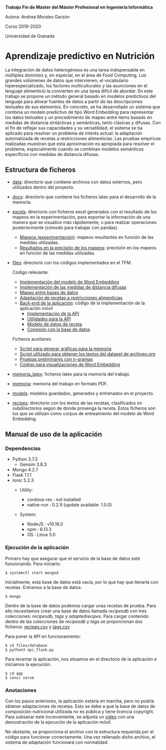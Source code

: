 **Trabajo Fin de Máster del Máster Profesional en Ingeniería Informática**

Autora: Andrea Morales Garzón

Curso 2019-2020

Universidad de Granada

# Aprendizaje predictivo en Nutrición

La integración de datos heterogéneos es una tarea indispensable en múltiples dominios y, en especial, en el área de Food Computing. Los grandes volúmenes de datos que intervienen, el vocabulario hiperespecializado, los factores multiculturales y las asunciones en el lenguaje alimenticio la convierten en una tarea difícil de abordar. En este trabajo se propone un método general basado en modelos predictivos del lenguaje para alinear fuentes de datos a partir de las descripciones textuales de sus elementos. En concreto, se ha desarrollado un sistema que combina un modelo predictivo de tipo *Word Embedding* para representar los datos textuales y un procedimiento de mapeo entre ítems basado en medidas de distancia sintácticas y semánticas, tanto clásicas y difusas. Con el fin de reflejar sus capacidades y su versatilidad, el sistema se ha aplicado para resolver un problema de interés actual: la adaptación automatizada de recetas a restricciones alimenticias. Las pruebas empíricas realizadas muestran que esta aproximación es apropiada para resolver el problema, especialmente cuando se combinan modelos semánticos específicos con medidas de distancia difusas.


## Estructura de ficheros

- [data](https://github.com/andreamorgar/TFM-MII/tree/master/data): directorio que contiene archivos con datos externos, pero utilizados dentro del proyecto.
- [docs](https://github.com/andreamorgar/TFM-MII/tree/master/docs): directorio que contiene los ficheros latex para el desarrollo de la memoria.
- [excels](https://github.com/andreamorgar/TFM-MII/tree/master/excels): directorio con ficheros excel generados con el resultado de los mapeos en la experimentación, para exportar la información de una manera que se visualice más rápidamente, o para realizar operaciones posteriormente (cómodo para trabajar con pandas).
    - [Mapeos (experimentación)](https://github.com/andreamorgar/TFM-MII/tree/master/excels/idiet-mapping): mapeos resultantes en función de las medidas utilizadas.
    - [Resultados en la precisión de los mapeos](https://github.com/andreamorgar/TFM-MII/tree/master/excels/idiet-mapping): precisión en los mapeos en función de las medidas utilizadas.
- [files](https://github.com/andreamorgar/TFM-MII/tree/master/files): directorio con los códigos implementados en el TFM.
    
    Código relevante:
    - [Implementación del modelo de Word Embedding](https://github.com/andreamorgar/TFM-MII/tree/master/files/word-embedding.py)
    - [Implementación de las medidas de distancia difusas](https://github.com/andreamorgar/TFM-MII/tree/master/files/fjaccard.py)
    - [Mapeo entre bases de datos](https://github.com/andreamorgar/TFM-MII/tree/master/files/usda-correspondences-and-accuracy.py)
    - [Adaptación de recetas a restricciones alimenticias](https://github.com/andreamorgar/TFM-MII/tree/master/files/adapt-ingredients.py)
    - [Back-end de la aplicación](https://github.com/andreamorgar/TFM-MII/tree/master/files/app): código de la implementación de la aplicación móvil
        - [Implementación de la API](https://github.com/andreamorgar/TFM-MII/tree/master/files/app/api_flask.py)
        - [Utilidades para la API](https://github.com/andreamorgar/TFM-MII/tree/master/files/app/utils.py)
        - [Modelo de datos de receta](https://github.com/andreamorgar/TFM-MII/tree/master/files/app/recipe_class.py)
        - [Conexión con la base de datos](https://github.com/andreamorgar/TFM-MII/tree/master/files/app/recipesdb.py)

    Ficheros auxiliares:
    - [Script para generar gráficas para la memoria](https://github.com/andreamorgar/TFM-MII/tree/master/files/grafica_mapeo_parametro.py)
    - [Script utilizado para obtener los textos del dataset de archives.org](https://github.com/andreamorgar/TFM-MII/tree/master/files/crear-ficheros-texto-plano.py)
    - [Pruebas preliminares con n-gramas](https://github.com/andreamorgar/TFM-MII/tree/master/files/n-gramas.py)
    - [Código para visualizaciones de Word Embedding](https://github.com/andreamorgar/TFM-MII/tree/master/files/vocabulary_model_info.py)
  
- [memoria_latex](https://github.com/andreamorgar/TFM_MII/tree/master/memoria_latex): ficheros latex para la memoria del trabajo.
- [memoria](https://github.com/andreamorgar/TFM_MII/blob/master/memoria.pdf): memoria del trabajo en formato PDF.
- [models](https://github.com/andreamorgar/TFM-MII/tree/master/models): modelos guardados, generados y entrenados en el proyecto.
- [recipes](https://github.com/andreamorgar/TFM-MII/tree/master/recipes): directorio con los textos de las recetas, clasificados en subdirectorios según de donde provenga la receta. Estos ficheros son los que se utilizan como corpus de entreamiento del modelo de Word Embedding.


## Manual de uso de la aplicación

### Dependencias
- Python 3.7.3
  - Gensim 3.8.3 
- Mongo 4.2.7
- Flask 1.1.1
- Ionic 5.2.3
  - Utility:
    - cordova-res : not installed
    - native-run  : 0.2.9 (update available: 1.0.0)



  - System:
    - NodeJS : v10.16.0
    - npm    : 6.13.3
    - OS     : Linux 5.0 

### Ejecución de la aplicación

Primero hay que asegurar que el servicio de la base de datos esté funcionando. Para iniciarlo:
~~~
$ systemctl start mongod
~~~

Inicialmente, esta base de datos está vacía, por lo que hay que llenarla con recetas. Entramos a la base de datos:
~~~
$ mongo
~~~

Dentro de la base de datos podemos cargar unas recetas de prueba. Para ello necesitamos crear una base de datos llamada *recipesdb* con tres colecciones: *recipesdb*, *tags* y *adaptedrecipes*. Para cargar contenido dentro de las colecciones de *recipesdb* y *tags* se proporcionan dos ficheros: [recipes.csv](https://github.com/andreamorgar/TFM-MII/tree/master/data/recipes.csv) y [tags.csv](https://github.com/andreamorgar/TFM-MII/tree/master/data/tags.csv)



Para poner la API en funcionamiento:
~~~
$ cd files/database
$ python3 api_flask.py
~~~

Para levantar la aplicación, nos situamos en el directorio de la aplicación e iniciamos la ejecución.
~~~
$ cd app
$ ionic serve
~~~

### Anotaciones

Con los pasos anteriores, la aplicación estaría en marcha, pero no podría obtener adaptaciones de recetas. Esto se debe a que la base de datos de composición nutricional utilizada no es pública y tiene licencia copyright. Para subsanar este inconveniente, se adjunta un [vídeo](https://github.com/andreamorgar/TFM-MII/tree/master/videos) con una demostración de la ejecución de la aplicación móvil.

No obstante, se proporciona el archivo con la estructura requerida por el código para funcionar correctamente. Una vez rellenado dicho archivo, el sistema de adaptación funcionará con normalidad.

